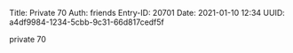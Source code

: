 Title: Private 70
Auth: friends
Entry-ID: 20701
Date: 2021-01-10 12:34
UUID: a4df9984-1234-5cbb-9c31-66d817cedf5f

private 70
